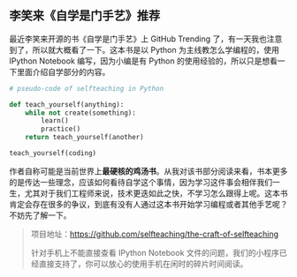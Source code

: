 ## 李笑来《自学是门手艺》推荐

最近李笑来开源的书《自学是门手艺》上 GitHub Trending 了，有一天我也注意到了，所以就大概看了一下。这本书是以 Python 为主线教怎么学编程的，使用 IPython Notebook 编写，因为小编是有 Python 的使用经验的，所以只是想看一下里面介绍自学部分的内容。

```python
# pseudo-code of selfteaching in Python

def teach_yourself(anything):
    while not create(something):
        learn()
        practice()
    return teach_yourself(another)

teach_yourself(coding)
```

作者自称可能是当前世界上**最硬核的鸡汤书**。从我对该书部分阅读来看，书本更多的是传达一些理念，应该如何看待自学这个事情，因为学习这件事会相伴我们一生，尤其对于我们工程师来说，技术更迭如此之快，不学习怎么跟得上呢。这本书肯定会存在很多的争议，到底有没有人通过这本书开始学习编程或者其他手艺呢？不妨先了解一下。



> 项目地址：https://github.com/selfteaching/the-craft-of-selfteaching
>
> 针对手机上不能直接查看 IPython Notebook 文件的问题，我们的小程序已经直接支持了，你可以放心的使用手机在闲时的碎片时间阅读。